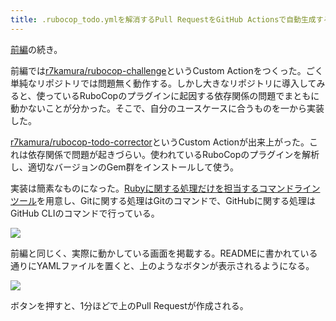 ```yaml
---
title: .rubocop_todo.ymlを解消するPull RequestをGitHub Actionsで自動生成する (後編)
---
```

[前編](https://r7kamura.com/articles/2022-05-13-rubocop-challenge)の続き。

前編では[r7kamura/rubocop-challenge](https://github.com/r7kamura/rubocop-challenge)というCustom Actionをつくった。ごく単純なリポジトリでは問題無く動作する。しかし大きなリポジトリに導入してみると、使っているRuboCopのプラグインに起因する依存関係の問題でまともに動かないことが分かった。そこで、自分のユースケースに合うものを一から実装した。

[r7kamura/rubocop-todo-corrector](https://github.com/r7kamura/rubocop-todo-corrector)というCustom Actionが出来上がった。これは依存関係で問題が起きづらい。使われているRuboCopのプラグインを解析し、適切なバージョンのGem群をインストールして使う。

実装は簡素なものになった。[Rubyに関する処理だけを担当するコマンドラインツール](https://github.com/r7kamura/rubocop_todo_corrector)を用意し、Gitに関する処理はGitのコマンドで、GitHubに関する処理はGitHub CLIのコマンドで行っている。

![](https://lh6.googleusercontent.com/bH6ySDbOxd3E9V1L-vWHMGr6ShY2mV2EBxgOemYMAqoqup5D5fxUtuOc0BnFhP0yRkhoK1jMBfRAcqo8RVRCNRcrTuQ70Zoex5xomLsQ18oXTxj90gPxT5Q1O2gWUDDqiwej6bW4uOBmOG9Nv7DtZCdmIq54Gy6os7dBmHFo5mwZHJXoWS3NYXb94S8O)

前編と同じく、実際に動かしている画面を掲載する。READMEに書かれている通りにYAMLファイルを置くと、上のようなボタンが表示されるようになる。

![](https://lh3.googleusercontent.com/D2o-qXW_XzlPRCDiR_RMSNUYSBIBtrAUyOl0liLrLaq0hM4XE3Us9Vv-fEbXZ62O0ADK9LoS4SY_Mk5wZhnNkTUBQeLrhbhCiP2Z-P5eq28yoVNukL-1OhEuCY_vbUw7XQsiAr1waUF3ilDzUxP2Cg7pRriJN6_w4yBU8XHSfPsBLbYKYCD3xm4BVB7d)

ボタンを押すと、1分ほどで上のPull Requestが作成される。
